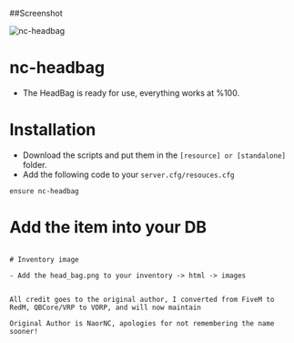 ##Screenshot

![nc-headbag](https://i.gyazo.com/f6db9c7a7e9a2f54af800a81023c36cb.png)

# nc-headbag
- The HeadBag is ready for use, everything works at %100.
# Installation

- Download the scripts and put them in the ```[resource] or [standalone]``` folder.
- Add the following code to your ```server.cfg/resouces.cfg```

```
ensure nc-headbag
```

# Add the item into your DB

```

# Inventory image

- Add the head_bag.png to your inventory -> html -> images


All credit goes to the original author, I converted from FiveM to RedM, QBCore/VRP to VORP, and will now maintain

Original Author is NaorNC, apologies for not remembering the name sooner!

